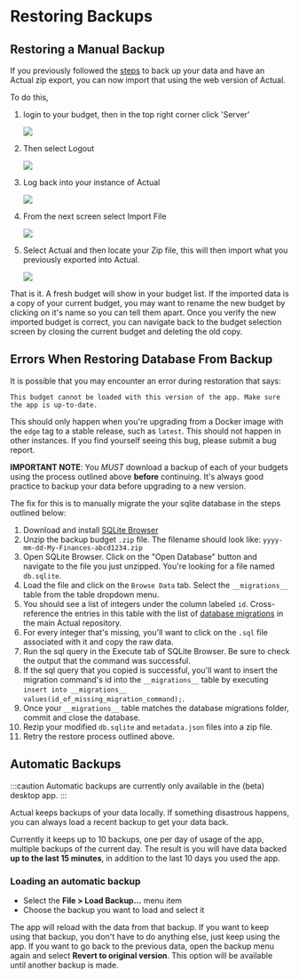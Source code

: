 # Restoring Backups

## Restoring a Manual Backup

If you previously followed the [steps](./backup.md) to back up your data and have an Actual
zip export, you can now import that using the web version of Actual.

To do this,

1. login to your budget, then in the top right corner click 'Server'

   ![](/img/restore/actual-config-7.png)

1. Then select Logout

   ![](/img/restore/actual-config-8.png)

1. Log back into your instance of Actual

   ![](/img/restore/actual-config-9.png)

1. From the next screen select Import File

   ![](/img/migrating/actual-import-1.png)

1. Select Actual and then locate your Zip file, this will then import what you previously exported into
   Actual.

   ![](/img/migrating/actual-import-2.png)

That is it. A fresh budget will show in your budget list. If the imported data is a copy of your current budget, you may want to rename the new budget by clicking on it's name so you can tell them apart. Once you verify the new imported budget is correct, you can navigate back to the budget selection screen by closing the current budget and deleting the old copy.

## Errors When Restoring Database From Backup
It is possible that you may encounter an error during restoration that says:

`This budget cannot be loaded with this version of the app. Make sure the app is up-to-date.`

This should only happen when you're upgrading from a Docker image with the `edge` tag to a stable release, such as `latest`. This should not happen in other instances. If you find yourself seeing this bug, please submit a bug report.

**IMPORTANT NOTE**: You *MUST* download a backup of each of your budgets using the process outlined above **before** continuing. It's always good practice to backup your data before upgrading to a new version.

The fix for this is to manually migrate the your sqlite database in the steps outlined below:

1. Download and install [SQLite Browser](https://sqlitebrowser.org/)
1. Unzip the backup budget `.zip` file. The filename should look like: `yyyy-mm-dd-My-Finances-abcd1234.zip`
1. Open SQLite Browser. Click on the "Open Database" button and navigate to the file you just unzipped. You're looking for a file named `db.sqlite`.
1. Load the file and click on the `Browse Data` tab. Select the `__migrations__` table from the table dropdown menu.
1. You should see a list of integers under the column labeled `id`. Cross-reference the entries in this table with the list of [database migrations](https://github.com/actualbudget/actual/tree/master/packages/loot-core/migrations) in the main Actual repository.
1. For every integer that's missing, you'll want to click on the `.sql` file associated with it and copy the raw data.
1. Run the sql query in the Execute tab of SQLite Browser. Be sure to check the output that the command was successful.
1. If the sql query that you copied is successful, you'll want to insert the migration command's id into the `__migrations__` table by executing `insert into __migrations__ values(id_of_missing_migration_command);`.
1. Once your `__migrations__` table matches the database migrations folder, commit and close the database.
1. Rezip your modified `db.sqlite` and `metadata.json` files into a zip file.
1. Retry the restore process outlined above.

## Automatic Backups

:::caution
Automatic backups are currently only available in the (beta) desktop app.
:::

Actual keeps backups of your data locally. If something disastrous happens, you can always load a recent backup to get your data back.

Currently it keeps up to 10 backups, one per day of usage of the app, multiple backups of the current day. The result is you will have data backed **up to the last 15 minutes**, in addition to the last 10 days you used the app.

### Loading an automatic backup

- Select the **File > Load Backup…** menu item
- Choose the backup you want to load and select it

The app will reload with the data from that backup. If you want to keep using that backup, you don't have to do anything else, just keep using the app. If you want to go back to the previous data, open the backup menu again and select **Revert to original version**. This option will be available until another backup is made.

